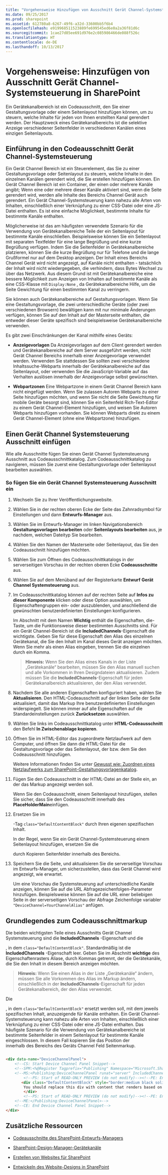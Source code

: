 ```yaml
---
title: "Vorgehensweise Hinzufügen von Ausschnitt Gerät Channel-Systemsteuerung in SharePoint"
ms.date: 09/25/2017
ms.prod: sharepoint
ms.assetid: 612780a8-6267-49f6-a32d-33600bb5f6b4
ms.openlocfilehash: e919968511523889fe699545ed6e0a2a36f81d6c
ms.sourcegitcommit: 1cae27d85ee691d976e2c085986466de088f526c
ms.translationtype: HT
ms.contentlocale: de-DE
ms.lasthandoff: 10/13/2017
---
```

# <a name="how-to-add-a-device-channel-panel-snippet-in-sharepoint"></a>Vorgehensweise: Hinzufügen von Ausschnitt Gerät Channel-Systemsteuerung in SharePoint
Ein Gerätekanalbereich ist ein Codeausschnitt, den Sie einer Gestaltungsvorlage oder einem Seitenlayout hinzufügen können, um zu steuern, welche Inhalte für jeden von Ihnen erstellten Kanal gerendert werden. Der Hauptzweck eines Gerätekanalbereichs ist die selektive Anzeige verschiedener Seitenfelder in verschiedenen Kanälen eines einzigen Seitenlayouts.
## <a name="introduction-to-the-device-channel-panel-snippet"></a>Einführung in den Codeausschnitt Gerät Channel-Systemsteuerung
<a name="Introduction"> </a>

Ein Gerät Channel Bereich ist ein Steuerelement, das Sie zu einer Gestaltungsvorlage oder Seitenlayout zu steuern, welche Inhalte in den einzelnen Kanälen gerendert wird, die Sie erstellen hinzufügen können. Ein Gerät Channel Bereich ist ein Container, der einen oder mehrere Kanäle angibt; Wenn eine oder mehrere dieser Kanäle aktiviert sind, wenn die Seite gerendert wird, werden alle Inhalte des Bereichs Channel Gerät auch gerendert. Ein Gerät Channel-Systemsteuerung kann nahezu alle Arten von Inhalten, einschließlich einer Verknüpfung zu einer CSS-Datei oder eine JS-Datei enthalten. Es ist eine einfache Möglichkeit, bestimmte Inhalte für bestimmte Kanäle enthalten.
  
    
    
Möglicherweise ist das am häufigsten verwendete Szenario für die Verwendung von Gerätekanalbereiche Teile der ein Seitenlayout für bestimmte Kanäle einschließen. Beispielsweise können Sie ein Seitenlayout mit separaten Textfelder für eine lange Begrüßung und eine kurze Begrüßung verfügen. Indem Sie die Seitenfelder in Gerätekanalbereiche platzieren, können Sie die kurze Begrüßung nur für Telefone und die lange Grußformel nur auf dem Desktop anzeigen. Der Inhalt eines Bereichs Channel Gerät wird nicht angezeigt, auf Kanäle nicht enthalten - tatsächlich der Inhalt wird nicht wiedergegeben, die verhindern, dass Bytes Wechsel zu über das Netzwerk. Aus diesem Grund ist mit Gerätekanalbereiche eine bessere Möglichkeit zum Anzeigen von Inhalten auf bestimmte Kanäle als eine CSS-Klasse mit  `Display:None` , da Gerätekanalbereiche Hilfe, um die Seite Gewichtung für einen bestimmten Kanal zu verringern.
  
    
    
Sie können auch Gerätekanalbereiche auf Gestaltungsvorlagen. Wenn Sie eine Gestaltungsvorlage, die zwei unterschiedliche Geräte (oder zwei verschiedenen Browsern) bewältigen kann mit nur minimale Änderungen verfügen, können Sie auf den Inhalt auf der Masterseite enthalten, die entweder dieser Geräte spezifisch sind beispielsweise Gerätekanalbereiche verwenden.
  
    
    
Es gibt zwei Einschränkungen der Kanal mithilfe eines Geräts:
  
    
    

- **Anzeigevorlagen** Da Anzeigevorlagen auf dem Client gerendert werden und Gerätekanalbereiche auf dem Server ausgeführt werden, nicht Gerät Channel Bereichs innerhalb einer Anzeigevorlage verwendet werden. Verwenden Sie stattdessen Sie sollten zwei verschiedene Inhaltssuche-Webparts innerhalb der Gerätekanalbereiche auf das Seitenlayout, oder verwenden Sie die JavaScript-Variable auf das Verhalten auslösen innerhalb der Anzeigevorlage selbst gewünschten.
    
  
- **Webpartzonen** Eine Webpartzone in einem Gerät Channel Bereich kann nicht eingefügt werden. Wenn Sie zulassen Autoren Webparts zu einer Seite hinzufügen möchten, und wenn Sie nicht die Seite Gewichtung für mobile Geräte besorgt sind, können Sie ein Seitenfeld Rich-Text-Editor zu einem Gerät Channel-Element hinzufügen, und weisen Sie Autoren Webparts hinzufügen vorhanden. Sie können Webparts direkt zu einem Gerät Channel-Element (ohne eine Webpartzone) hinzufügen.
    
  

## <a name="inserting-a-device-channel-panel-snippet"></a>Einen Gerät Channel Systemsteuerung Ausschnitt einfügen
<a name="InsertSnippet"> </a>

Wie alle Ausschnitte fügen Sie einen Gerät Channel Systemsteuerung Ausschnitt aus Codeausschnittkatalog. Zum Codeausschnittkatalog zu navigieren, müssen Sie zuerst eine Gestaltungsvorlage oder Seitenlayout bearbeiten auswählen.
  
    
    

### <a name="to-insert-a-device-channel-panel-snippet"></a>So fügen Sie ein Gerät Channel Systemsteuerung Ausschnitt ein


1. Wechseln Sie zu Ihrer Veröffentlichungswebsite.
    
  
2. Wählen Sie in der rechten oberen Ecke der Seite das Zahnradsymbol für Einstellungen und dann **Entwurfs-Manager** aus.
    
  
3. Wählen Sie im Entwurfs-Manager im linken Navigationsbereich **Gestaltungsvorlagen bearbeiten** oder **Seitenlayouts bearbeiten** aus, je nachdem, welchen Dateityp Sie bearbeiten.
    
  
4. Wählen Sie den Namen der Masterseite oder Seitenlayout, das Sie den Codeausschnitt hinzufügen möchten.
    
  
5. Wählen Sie zum Öffnen des Codeausschnittkatalogs in der serverseitigen Vorschau in der rechten oberen Ecke **Codeausschnitte** aus.
    
  
6. Wählen Sie auf dem Menüband auf der Registerkarte **Entwurf** **Gerät Channel Systemsteuerung** aus.
    
  
7. Im Codeausschnittkatalog können auf der rechten Seite auf **Infos zu dieser Komponente** klicken oder diese Option auswählen, um Eigenschaftengruppen ein- oder auszublenden, und anschließend die gewünschten benutzerdefinierten Einstellungen konfigurieren.
    
    Im Abschnitt mit dem Namen **Wichtig** enthält die Eigenschaften, die-Taste, um die Funktionsweise dieser bestimmten Ausschnitts sind. Für ein Gerät Channel-Bereich ist die **IncludedChannels**-Eigenschaft die wichtigste. Geben Sie für diese Eigenschaft den Alias des einzelnen Gerätekanal, die Sie den Inhalt im Kanal dieses Gerät anzeigen möchten. Wenn Sie mehr als einen Alias eingeben, trennen Sie die einzelnen durch ein Komma.
    
    > **Hinweis:** Wenn Sie den Alias eines Kanals in der Liste „Gerätekanäle“ bearbeiten, müssen Sie den Alias manuell suchen und alle Vorkommen in Ihren Designdateien aktualisieren. Zudem müssen Sie die **IncludedChannels**-Eigenschaft für jeden Gerätekanalbereich aktualisieren, der den Alias verwendet.
8. Nachdem Sie alle anderen Eigenschaften konfiguriert haben, wählen Sie **Aktualisieren**. Den HTML-Codeausschnitt auf der linken Seite der Seite aktualisiert, damit das Markup Ihre benutzerdefinierten Einstellungen widerspiegelt. Sie können immer auf alle Eigenschaften auf die Standardeinstellungen zurück **Zurücksetzen** auswählen.
    
  
9. Wählen Sie links im Codeausschnittkatalog unter **HTML-Codeausschnitt** den Befehl **In Zwischenablage kopieren**.
    
  
10. Öffnen Sie im HTML-Editor das zugeordnete Netzlaufwerk auf dem Computer, und öffnen Sie dann die HTML-Datei für die Gestaltungsvorlage oder das Seitenlayout, der bzw. dem Sie den Codeausschnitt hinzufügen.
    
    Weitere Informationen finden Sie unter  [Gewusst wie: Zuordnen eines Netzlaufwerks zum SharePoint-Gestaltungsvorlagenkatalog](how-to-map-a-network-drive-to-the-sharepoint-master-page-gallery.md).
    
  
11. Fügen Sie den Codeausschnitt in der HTML-Datei an der Stelle ein, an der das Markup angezeigt werden soll.
    
    Wenn Sie den Codeausschnitt, einem Seitenlayout hinzufügen, stellen Sie sicher, dass Sie den Codeausschnitt innerhalb des **PlaceHolderMain**einfügen.
    
  
12. Ersetzen Sie im **<div>**-Tag  `class="DefaultContentBlock"` durch Ihren eigenen spezifischen Inhalt.
    
    In der Regel, wenn Sie ein Gerät Channel-Systemsteuerung einem Seitenlayout hinzufügen, ersetzen Sie die **<div>** durch Kopieren Seitenfelder innerhalb des Bereichs.
    
  
13. Speichern Sie die Seite, und aktualisieren Sie die serverseitige Vorschau im Entwurfs-Manager, um sicherzustellen, dass das Gerät Channel wird angezeigt, wie erwartet.
    
    Um eine Vorschau die Systemsteuerung auf unterschiedliche Kanäle anzeigen, können Sie auf die URL Abfragezeichenfolgen-Parameter hinzufügen. Beispielsweise können Sie auf die URL einer beliebigen Seite in der serverseitigen Vorschau der Abfrage Zeichenfolge variabler  `"DeviceChannel=YourChannelAlias"` anfügen.
    
  

## <a name="understanding-the-snippet-markup"></a>Grundlegendes zum Codeausschnittmarkup
<a name="UnderstandMarkup"> </a>

Die beiden wichtigsten Teile eines Ausschnitts Gerät Channel Systemsteuerung sind die **IncludedChannels** -Eigenschaft und die **<div>**, in dem `class="DefaultContentBlock"`. Standardmäßig ist die **IncludedChannels** -Eigenschaft leer. Geben Sie im Abschnitt **wichtige** des Eigenschaftenrasters Aliase, durch Kommas getrennt, der die Gerätekanäle, die Sie den Inhalt in diesem Bereich anzeigen möchten.
  
    
    

> **Hinweis:** Wenn Sie einen Alias in der Liste „Gerätekanäle“ ändern, müssen Sie alle Vorkommen des Alias im Markup ändern, einschließlich in der **IncludedChannels**-Eigenschaft für jeden Gerätekanalbereich, der den Alias verwendet.
  
    
    

Die **<div>**, in dem `class="DefaultContentBlock"` ersetzt werden soll, mit dem jeweils spezifischen Inhalt, anzuzeigende für Kanäle enthalten. Ein Gerät Channel-Systemsteuerung kann nahezu alle Arten von Inhalten, einschließlich einer Verknüpfung zu einer CSS-Datei oder eine JS-Datei enthalten. Das häufigste Szenario für die Verwendung von Gerätekanalbereiche ist bestimmte Seitenfelder in einem Seitenlayout für bestimmte Kanäle eingeschlossen. In diesem Fall kopieren Sie das Position der **<div>** innerhalb des Bereichs des Geräts Channel Feld Seitenmarkup.
  
    
    



```HTML

<div data-name="DeviceChannelPanel">
    <!--CS: Start Device Channel Panel Snippet-->
    <!--SPM:<%@Register Tagprefix="Publishing" Namespace="Microsoft.SharePoint.Publishing.WebControls" Assembly="Microsoft.SharePoint.Publishing, Version=15.0.0.0, Culture=neutral, PublicKeyToken=71e9bce111e9429c"%>-->
    <!--MS:<Publishing:DeviceChannelPanel runat="server" IncludedChannels="MyPhoneChannel, MyTabletChannel">-->
        <!--PS: Start of READ-ONLY PREVIEW (do not modify)--><!--PE: End of READ-ONLY PREVIEW-->
       <div class="DefaultContentBlock" style="border:medium black solid; background:yellow; color:black; margin:20px; padding:10px;">
        You should replace this div with content that renders based on your Device Channel Panel Properties.    
        </div>
        <!--PS: Start of READ-ONLY PREVIEW (do not modify)--><!--PE: End of READ-ONLY PREVIEW-->
    <!--ME:</Publishing:DeviceChannelPanel>-->
    <!--CE: End Device Channel Panel Snippet-->
</div>

```


## <a name="additional-resources"></a>Zusätzliche Ressourcen
<a name="AdditionalResources"> </a>


-  [Codeausschnitte des SharePoint-Entwurfs-Managers](sharepoint-design-manager-snippets.md)
    
  
-  [SharePoint-Design-Manager-Gerätekanäle](sharepoint-design-manager-device-channels.md)
    
  
-  [Erstellen von Websites für SharePoint](build-sites-for-sharepoint.md)
    
  
-  [Entwickeln des Website-Designs in SharePoint](develop-the-site-design-in-sharepoint.md)
    
  

